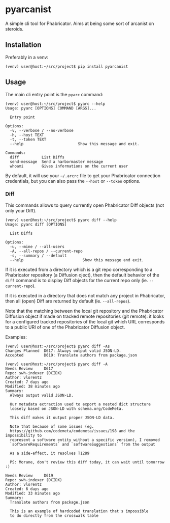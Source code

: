 pyarcanist
==========

A simple cli tool for Phabricator. Aims at being some sort of arcanist on
steroids.

## Installation

Preferably in a venv:

```
(venv) user@host:~/src/project$ pip install pyarcanist
```

## Usage

The main cli entry point is the `pyarc` command:

```
(venv) user@host:~/src/project$ pyarc --help
Usage: pyarc [OPTIONS] COMMAND [ARGS]...

  Entry point

Options:
  -v, --verbose / --no-verbose
  -h, --host TEXT
  -t, --token TEXT
  --help                        Show this message and exit.

Commands:
  diff          List Diffs
  send-message  Send a harbormaster message
  whoami        Gives informations on the current user
```

By default, it will use your `~/.arcrc` file to get your Phabricator connection
credentials, but you can also pass the `--host` or `--token` options.

### Diff

This commands allows to query currently open Phabricator Diff objects (not only
your Diff).

```
(venv) user@host:~/src/project$ pyarc diff --help
Usage: pyarc diff [OPTIONS]

  List Diffs

Options:
  -u, --mine / --all-users
  -A, --all-repos / --current-repo
  -s, --summary / --default
  --help                          Show this message and exit.
```

If it is executed from a directory which is a git repo corresponding to a
Phabricator repository (a Diffusion oject), then the default behavior of the
`diff` command is to display Diff objects for the current repo only
(ie. `--current-repo`).

If it is executed in a directory that does not match any project in
Phabricator, then all (open) Diff are returned by default (ie. `--all-repos`).

Note that the matching between the local git repository and the Phabricator
Diffusion object if made on tracked remote repositories (git remote): it looks
for a configured tracked repositories of the local git which URL corresponds to
a public URI of one of the Phabricator Diffusion object.

Examples:

```
(venv) user@host:~/src/project$ pyarc diff -As
Changes Planned  D617: Always output valid JSON-LD.
Accepted         D619: Translate authors from package.json

(venv) user@host:~/src/project$ pyarc diff -A
Needs Review     D617
Repo: swh-indexer (DCIDX)
Author: vlorentz
Created: 7 days ago
Modified: 38 minutes ago
Summary:
  Always output valid JSON-LD.

  Our metadata extraction used to export a nested dict structure
  loosely based on JSON-LD with schema.org/CodeMeta.

  This diff makes it output proper JSON-LD data.

  Note that because of some issues (eg.
  https://github.com/codemeta/codemeta/issues/198 and the impossibility to
  represent a software entity without a specific version), I removed
  `softwareRequirements` and `softwareSuggestions` from the output

  As a side-effect, it resolves T1289

  PS: Morane, don't review this diff today, it can wait until tomorrow :)

Needs Review     D619
Repo: swh-indexer (DCIDX)
Author: vlorentz
Created: 6 days ago
Modified: 33 minutes ago
Summary:
  Translate authors from package.json

  This is an example of hardcoded translation that's impossible
  to do directly from the crosswalk table

```
